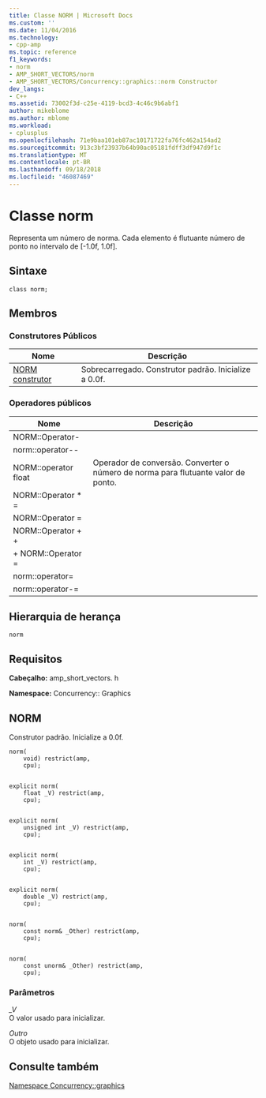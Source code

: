 ```yaml
---
title: Classe NORM | Microsoft Docs
ms.custom: ''
ms.date: 11/04/2016
ms.technology:
- cpp-amp
ms.topic: reference
f1_keywords:
- norm
- AMP_SHORT_VECTORS/norm
- AMP_SHORT_VECTORS/Concurrency::graphics::norm Constructor
dev_langs:
- C++
ms.assetid: 73002f3d-c25e-4119-bcd3-4c46c9b6abf1
author: mikeblome
ms.author: mblome
ms.workload:
- cplusplus
ms.openlocfilehash: 71e9baa101eb87ac10171722fa76fc462a154ad2
ms.sourcegitcommit: 913c3bf23937b64b90ac05181fdff3df947d9f1c
ms.translationtype: MT
ms.contentlocale: pt-BR
ms.lasthandoff: 09/18/2018
ms.locfileid: "46087469"
---
```

# <a name="norm-class"></a>Classe norm
Representa um número de norma. Cada elemento é flutuante número de ponto no intervalo de [-1.0f, 1.0f].  
  
## <a name="syntax"></a>Sintaxe  
  
```  
class norm;  
```  
  
## <a name="members"></a>Membros  
  
### <a name="public-constructors"></a>Construtores Públicos  
  
|Nome|Descrição|  
|----------|-----------------|  
|[NORM construtor](#ctor)|Sobrecarregado. Construtor padrão. Inicialize a 0.0f.|  
  
### <a name="public-operators"></a>Operadores públicos  
  
|Nome|Descrição|  
|----------|-----------------|  
|NORM::Operator-||  
|norm::operator--||  
|NORM::operator float|Operador de conversão. Converter o número de norma para flutuante valor de ponto.|  
|NORM::Operator * =||  
|NORM::Operator =||  
|NORM::Operator + +||  
|+ NORM::Operator =||  
|norm::operator=||  
|norm::operator-=||  
  
## <a name="inheritance-hierarchy"></a>Hierarquia de herança  
 `norm`  
  
## <a name="requirements"></a>Requisitos  
 **Cabeçalho:** amp_short_vectors. h  
  
 **Namespace:** Concurrency:: Graphics  
  
##  <a name="ctor"></a> NORM 

 Construtor padrão. Inicialize a 0.0f.  
  
```  
norm(
    void) restrict(amp,
    cpu);

 
explicit norm(
    float _V) restrict(amp,
    cpu);

 
explicit norm(
    unsigned int _V) restrict(amp,
    cpu);

 
explicit norm(
    int _V) restrict(amp,
    cpu);

 
explicit norm(
    double _V) restrict(amp,
    cpu);

 
norm(
    const norm& _Other) restrict(amp,
    cpu);

 
norm(
    const unorm& _Other) restrict(amp,
    cpu);
```  
  
### <a name="parameters"></a>Parâmetros  
*_V*<br/>
O valor usado para inicializar.  
  
*Outro*<br/>
O objeto usado para inicializar.  
  
## <a name="see-also"></a>Consulte também  
 [Namespace Concurrency::graphics](concurrency-graphics-namespace.md)
